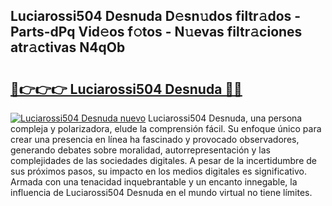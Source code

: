 ## Luciarossi504 Desnuda D𝚎sn𝚞dos filtr𝚊dos - Parts-dPq Vid𝚎os f𝚘tos - N𝚞evas filtr𝚊ciones atr𝚊ctivas N4qOb

# <h2><a href="http://mbb1c4.tromn.icu/?c=Luciarossi504+Desnuda">🔗👉👉👉 Luciarossi504 Desnuda 🔗🔗</a></h2>

[![Luciarossi504 Desnuda nuevo](https://i.imgur.com/pEAQMta.gif)](http://mbb1c4.tromn.icu/?c=Luciarossi504+Desnuda)
Luciarossi504 Desnuda, una persona compleja y polarizadora, elude la comprensión fácil. Su enfoque único para crear una presencia en línea ha fascinado y provocado observadores, generando debates sobre moralidad, autorrepresentación y las complejidades de las sociedades digitales. A pesar de la incertidumbre de sus próximos pasos, su impacto en los medios digitales es significativo. Armada con una tenacidad inquebrantable y un encanto innegable, la influencia de Luciarossi504 Desnuda en el mundo virtual no tiene límites.
